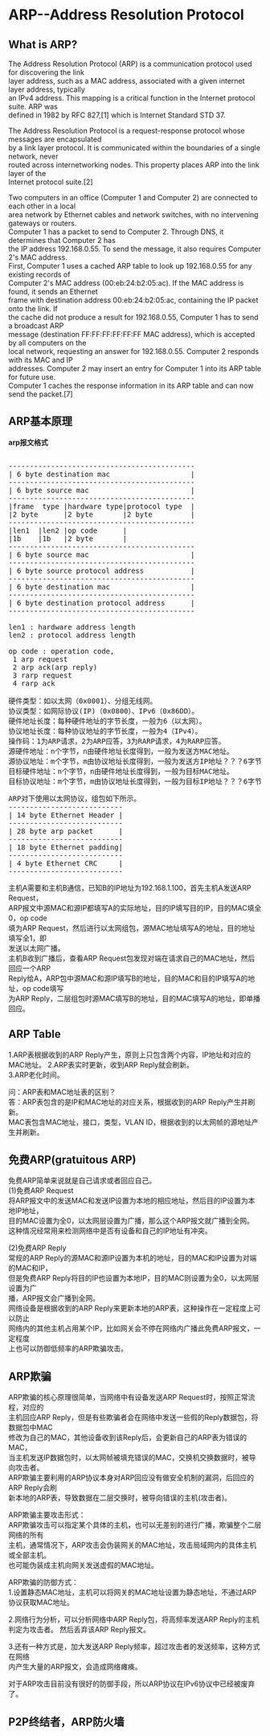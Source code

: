 # ARP--Address Resolution Protocol            
  
## What is ARP?        
The Address Resolution Protocol (ARP) is a communication protocol used for discovering the link         
layer address, such as a MAC address, associated with a given internet layer address, typically         
an IPv4 address. This mapping is a critical function in the Internet protocol suite. ARP was         
defined in 1982 by RFC 827,[1] which is Internet Standard STD 37.             
            
The Address Resolution Protocol is a request-response protocol whose messages are encapsulated         
by a link layer protocol. It is communicated within the boundaries of a single network, never         
routed across internetworking nodes. This property places ARP into the link layer of the         
Internet protocol suite.[2]            
            
Two computers in an office (Computer 1 and Computer 2) are connected to each other in a local         
area network by Ethernet cables and network switches, with no intervening gateways or routers.        
Computer 1 has a packet to send to Computer 2. Through DNS, it determines that Computer 2 has        
the IP address 192.168.0.55. To send the message, it also requires Computer 2's MAC address.         
First, Computer 1 uses a cached ARP table to look up 192.168.0.55 for any existing records of        
Computer 2's MAC address (00:eb:24:b2:05:ac). If the MAC address is found, it sends an Ethernet        
frame with destination address 00:eb:24:b2:05:ac, containing the IP packet onto the link. If        
the cache did not produce a result for 192.168.0.55, Computer 1 has to send a broadcast ARP         
message (destination FF:FF:FF:FF:FF:FF MAC address), which is accepted by all computers on the        
local network, requesting an answer for 192.168.0.55. Computer 2 responds with its MAC and IP        
addresses.  Computer 2 may insert an entry for Computer 1 into its ARP table for future use.            
Computer 1 caches the response information in its ARP table and can now send the packet.[7]             
            
## ARP基本原理        
**arp报文格式**            
<pre>          
--------------------------------------------          
| 6 byte destination mac                   |          
--------------------------------------------          
| 6 byte source mac                        |          
--------------------------------------------          
|frame  type |hardware type|protocol type  |          
|2 byte      |2 byte       |2 byte         |          
--------------------------------------------          
|len1  |len2 |op code      |          
|1b    |1b   |2 byte       |          
--------------------------------------------          
| 6 byte source mac                        |          
--------------------------------------------          
| 6 byte source protocol address           |          
--------------------------------------------          
| 6 byte destination mac                   |          
--------------------------------------------          
| 6 byte destination protocol address      |          
--------------------------------------------          
          
len1 : hardware address length          
len2 : protocol address length          
          
op code : operation code,           
 1 arp request           
 2 arp ack(arp reply)          
 3 rarp request          
 4 rarp ack          
          
硬件类型：如以太网（0x0001）、分组无线网。          
协议类型：如网际协议(IP)（0x0800）、IPv6（0x86DD）。          
硬件地址长度：每种硬件地址的字节长度，一般为6（以太网）。          
协议地址长度：每种协议地址的字节长度，一般为4（IPv4）。          
操作码：1为ARP请求，2为ARP应答，3为RARP请求，4为RARP应答。          
源硬件地址：n个字节，n由硬件地址长度得到，一般为发送方MAC地址。          
源协议地址：m个字节，m由协议地址长度得到，一般为发送方IP地址？？？6字节？？？。          
目标硬件地址：n个字节，n由硬件地址长度得到，一般为目标MAC地址。          
目标协议地址：m个字节，m由协议地址长度得到，一般为目标IP地址？？？6字节？？？。          
</pre>          

<pre>
ARP对下使用以太网协议，组包如下所示。
---------------------------          
| 14 byte Ethernet Header |           
---------------------------          
| 28 byte arp packet      |          
---------------------------          
| 18 byte Ethernet padding|          
---------------------------          
| 4 byte Ethernet CRC     |          
---------------------------          
</pre>
主机A需要和主机B通信，已知B的IP地址为192.168.1.100，首先主机A发送ARP Request，        
ARP报文中源MAC和源IP都填写A的实际地址，目的IP填写目的IP，目的MAC填全0，op code        
填为ARP Request，然后进行以太网组包，源MAC地址填写A的地址，目的地址填写全1，即        
发送以太网广播。        
主机B收到广播后，查看ARP Request包发现对端在请求自己的MAC地址，然后回应一个ARP        
Reply给A，ARP包中源MAC和源IP填写B的地址，目的MAC和目的IP填写A的地址，op code填写        
为ARP Reply，二层组包时源MAC填写B的地址，目的MAC填写A的地址，即单播回应。        
        
## ARP Table        
1.ARP表根据收到的ARP Reply产生，原则上只包含两个内容，IP地址和对应的MAC地址。
2.ARP表实时更新，收到ARP Reply就会刷新。    
3.ARP老化时间。  
  
问：ARP表和MAC地址表的区别？      
答：ARP表包含的是IP和MAC地址的对应关系，根据收到的ARP Reply产生并刷新。      
	MAC表包含MAC地址，接口，类型，VLAN ID，根据收到的以太网帧的源地址产    
	生并刷新。    
  
## 免费ARP(gratuitous ARP)        
免费ARP简单来说就是自己请求或者回应自己。      
(1)免费ARP Request      
将ARP报文中的发送MAC和发送IP设置为本地的相应地址，然后目的IP设置为本地IP地址，        
目的MAC设置为全0，以太网层设置为广播，那么这个ARP报文就广播到全网。      
这种情况经常用来检测网络中是否有设备和自己的IP地址有冲突。      
      
(2)免费ARP Reply      
常规的ARP Reply的源MAC和源IP设置为本机的地址，目的MAC和IP设置为对端的MAC和IP，        
但是免费ARP Reply将目的IP也设置为本地IP，目的MAC则设置为全0，以太网层设置为广      
播，ARP报文会广播到全网。      
网络设备是根据收到的ARP Reply来更新本地的ARP表，这种操作在一定程度上可以防止      
网络内的其他主机占用某个IP，比如网关会不停在网络内广播此免费ARP报文，一定程度      
上也可以防御低频率的ARP欺骗攻击。      
      
## ARP欺骗         
ARP欺骗的核心原理很简单，当网络中有设备发送ARP Request时，按照正常流程，对应的        
主机回应ARP Reply，但是有些欺骗者会在网络中发送一些假的Reply数据包，将数据包中MAC        
修改为自己的MAC，其他设备收到该Reply后，会更新自己的ARP表为错误的MAC，        
当主机发送IP数据包时，以太网帧被填充错误的MAC，交换机交换数据时，被导向攻击者。        
ARP欺骗主要利用的ARP协议本身对ARP回应没有做安全机制的漏洞，后回应的ARP Reply会刷        
新本地的ARP表，导致数据在二层交换时，被导向错误的主机(攻击者)。        
  
ARP欺骗主要攻击形式：    
ARP欺骗攻击可以指定某个具体的主机，也可以无差别的进行广播，欺骗整个二层网络的所有    
主机，通常情况下，ARP攻击会伪装网关的MAC地址，攻击局域网内的具体主机或全部主机。  
也可能伪装成主机向网关发送虚假的MAC地址。  
  
ARP欺骗的防御方式：  
1.设置静态MAC地址，主机可以将网关的MAC地址设置为静态地址，不通过ARP协议获取MAC地址。    
  
2.网络行为分析，可以分析网络中ARP Reply包，将高频率发送ARP Reply的主机判定为攻击者。
然后丢弃该ARP Reply报文。  
  
3.还有一种方式是，加大发送ARP Reply频率，超过攻击者的发送频率，这种方式在网络  
内产生大量的ARP报文，会造成网络瘫痪。  
  
对于ARP攻击目前没有很好的防御手段，所以ARP协议在IPv6协议中已经被废弃了。  
  
## P2P终结者，ARP防火墙  

